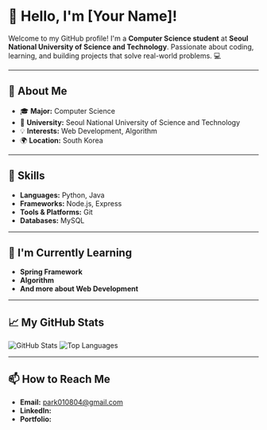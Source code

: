 # 👋 Hello, I'm [Your Name]!

Welcome to my GitHub profile! I'm a **Computer Science student** at **Seoul National University of Science and Technology**. Passionate about coding, learning, and building projects that solve real-world problems. 💻

---

## 🌟 About Me

- 🎓 **Major:** Computer Science
- 🏫 **University:** Seoul National University of Science and Technology
- 💡 **Interests:** Web Development, Algorithm
- 🌍 **Location:** South Korea

---

## 🔧 Skills

- **Languages:** Python, Java
- **Frameworks:** Node.js, Express
- **Tools & Platforms:** Git
- **Databases:** MySQL

---

## 🌱 I'm Currently Learning

- **Spring Framework**
- **Algorithm** 
- **And more about Web Development** 

---

## 📈 My GitHub Stats

![GitHub Stats](https://github-readme-stats.vercel.app/api?username=yourusername&show_icons=true&theme=radical)
![Top Languages](https://github-readme-stats.vercel.app/api/top-langs/?username=yourusername&layout=compact&theme=radical)

---

## 📫 How to Reach Me

- **Email:** [park010804@gmail.com](mailto:park010804@gmail.com)
- **LinkedIn:** 
- **Portfolio:** 
